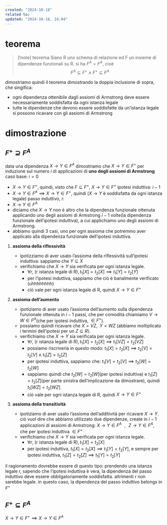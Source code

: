 ```yaml
---
created: "2024-10-18"
related to: 
updated: "2024-10-18, 16:04"
---
```

# teorema
>[!note] teorema
Siano R uno schema di relazione ed F un insieme di dipendenze funzionali su R. si ha $F^A = F^A$, cioè
$$F^A \subseteq F^+ \land F^+ \subseteq F^A$$

dimostriamo quindi il teorema dimostrando la doppia inclusione di sopra, che singifica:
- ogni dipendenza ottenibile dagli assiomi di Armstrong deve essere necessariamente soddisfatta da ogni istanza legale
- tutte le dipendenze che devono essere soddisfatte da un’istanza legale si possono ricavare con gli assiomi di Armstrong
# dimostrazione
## $F^+ \supseteq F^A$
data una dipendenza $X \to Y \in F^A$ dimostriamo che $X \to Y \in F^+$ per induzione sul numero $i$ di applicazioni di **uno degli assiomi di Armstrong**
caso base: $i=0$ 
- $X \to Y \in F^+$, quindi, visto che $F \subseteq F^+$, $X \to Y \in F^+$
ipotesi induttiva: $i-1$
- $X \to Y \in F^A \implies X \to Y \in F^+$, quindi ($X \to Y$ è soddisfatta da ogni istanza legale)
passo induttivo, $i$:
- $X \to Y \in F^A$
- diciamo che $X \to Y$ non è altro che la dipendenza funzionale ottenuta applicando uno degli assiomi di Armstrong $i-1$ volte(la dipendenza funzionale dell’ipotesi induttiva), a cui applichiamo uno degli assiomi di Armstrong.
- abbiamo quindi 3 casi, uno per ogni assioma che potremmo aver applicato alla dipendenza funzionale dell’ipotesi induttiva.

1. **assioma della riflessività**
	- ipotizziamo di aver usato l’assioma della riflessività sull’ipotesi induttiva: sappiamo che $Y \subseteq X$ 
	- verifichiamo che $X \to Y$ sia verificata per ogni istanza legale.
		- $\forall r \text{, (r istanza legale di R)}, t_{1}[X]=t_{2}[X] \implies t_{1}[Y]=t_{2}[Y]$
		- per l’ipotesi induttiva, sappiamo che ciò è banalmente verificato (uhhhhhhhh)
		- ciò vale per ogni istanza legale di R, quindi $X \to Y \in F^+$
		
2. **assioma dell’aumento**
	- ipotiziamo di aver usato l’assioma dell’aumento sulla dipendenza funzionale ottenuta in $i-1$ passi, che per comodità chiamiamo $V \to W \in F^A$(che per ipotesi induttiva, $\in F^+$). 
	- possiamo quindi ricavare che $X = VZ , \,\,\, Y=WZ$ (abbiamo moltiplicato i termini dell’ipotesi per un $Z \subseteq R$).
	- verifichiamo che $X \to Y$ sia verificata per ogni istanza legale.
		- $\forall r \text{, (r istanza legale di R)}, t_{1}[X]=t_{2}[X] \implies t_{1}[VZ]=t_{2}[VZ]$
		- possiamo riscriverla in questo modo: $t_{1}[X]=t_{2}[X] \implies t_{2}[V]=t_{2}[V] \land t_{1}[Z]=t_{2}[Z]$
		- per ipotesi induttiva, sappiamo che: $t_{1}[V]=t_{2}[V] \implies t_{2}[W]=t_{2}[W]$
		- sappiamo quindi che $t_{2}[W]=t_{2}[W]$(per ipotesi induttiva) e $t_{1}[Z]=t_{2}[Z]$(per parte sinistra dell’implicazione da dimostrare), quindi $t_{1}[WZ]=t_{2}[WZ]$
		- ciò vale per ogni istanza legale di R, quindi $X \to Y \in F^+$
3. **assioma della transitività**
	- ipotiziamo di aver usato l’assioma dell’additività per ricavare $X \to Y$. ciò vuol dire che abbiamo utilizzato due dipendenze, create in $i-1$ applicazioni di assiomi di Armstrong: $X \to Y \in F^A \,\,\ ,\,\,\,\,Z \to Y \in F^A$, che per ipotesi induttiva $\in F^+$
	- verifichiamo che $X \to Y$ sia verificata per ogni istanza legale.
		- $\forall r \text{, (r istanza legale di R)}, t_{1}[X]=t_{2}[X]$
		- per ipotesi induttiva, $t_{1}[X]=t_{2}[X] \implies t_{1}[Y]=t_{2}[Y]$, e sempre per ipotesi induttiva, $t_{1}[Z]=t_{2}[Z] \implies t_{1}[Y]=t_{2}[Y]$

il ragionamento dovrebbe essere di questo tipo: prendendo una istanza legale r, sapendo che l’ipotesi induttiva è vera, la dipendenza del passo induttivo deve essere obbligatoriamente soddisfatta. altrimenti r non sarebbe legale. in questo caso, la dipendenza del passo induttivo belongs in $F^+$
## $F^+ \subseteq F^A$
$X \to Y \in F^+ \implies X \to Y \in F^A$
